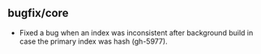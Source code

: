 ## bugfix/core

* Fixed a bug when an index was inconsistent after background build in case
  the primary index was hash (gh-5977).
